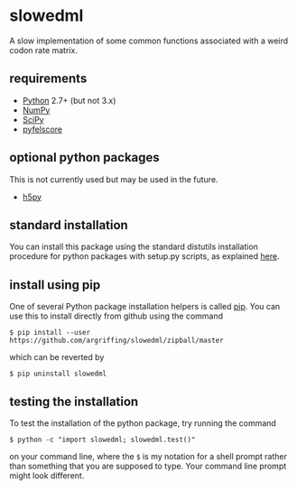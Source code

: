 slowedml
========

A slow implementation of some common functions
associated with a weird codon rate matrix.


requirements
------------

 * [Python](http://python.org/) 2.7+ (but not 3.x)
 * [NumPy](http://www.numpy.org/)
 * [SciPy](http://www.scipy.org/)
 * [pyfelscore](https://github.com/argriffing/pyfelscore)


optional python packages
------------------------

This is not currently used but may be used in the future.
 * [h5py](http://www.h5py.org/)


standard installation
---------------------

You can install this package
using the standard distutils installation procedure
for python packages with setup.py scripts,
as explained [here](http://docs.python.org/2/install/index.html).


install using pip
-----------------

One of several Python package installation helpers is called
[pip](http://www.pip-installer.org/).
You can use this to install directly from github using the command

`$ pip install --user https://github.com/argriffing/slowedml/zipball/master`

which can be reverted by

`$ pip uninstall slowedml`


testing the installation
------------------------

To test the installation of the python package, try running the command

`$ python -c "import slowedml; slowedml.test()"`

on your command line,
where the `$` is my notation for a shell prompt rather than
something that you are supposed to type.
Your command line prompt might look different.


